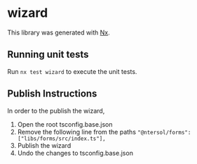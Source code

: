 # wizard

This library was generated with [Nx](https://nx.dev).

## Running unit tests

Run `nx test wizard` to execute the unit tests.

## Publish Instructions

In order to the publish the wizard,

1. Open the root tsconfig.base.json
2. Remove the following line from the paths `"@ntersol/forms": ["libs/forms/src/index.ts"],`
3. Publish the wizard
4. Undo the changes to tsconfig.base.json
